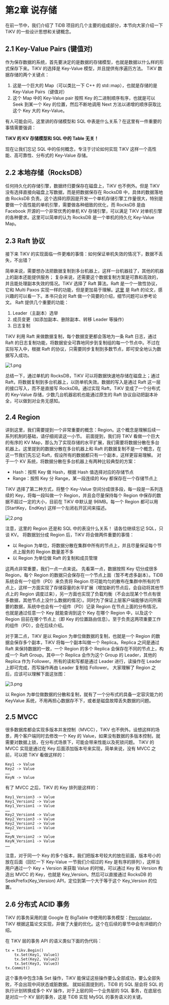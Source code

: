# 第2章 说存储

在前一节中，我们介绍了 TiDB 项目的几个主要的组成部分，本节向大家介绍一下 TiKV 的一些设计思想和关键概念。

## 2.1 Key-Value Pairs (键值对)

作为保存数据的系统，首先要决定的是数据的存储模型，也就是数据以什么样的形式保存下来。TiKV 的选择是 Key-Value 模型，并且提供有序遍历方法。
TiKV 数据存储的两个关键点：

1. 这是一个巨大的 Map（可以类比一下 C++ 的 std::map），也就是存储的是 Key-Value Pairs（键值对）
2. 这个 Map 中的 Key-Value pair 按照 Key 的二进制顺序有序，也就是可以 Seek 到某一个 Key 的位置，然后不断地调用 Next 方法以递增的顺序获取比这个 Key 大的 Key-Value。

有人可能会问，这里讲的存储模型和 SQL 中表是什么关系？在这里有一件重要的事情需要强调：

**TiKV 的 KV 存储模型和 SQL 中的 Table 无关！**

现在让我们忘记 SQL 中的任何概念，专注于讨论如何实现 TiKV 这样一个高性能、高可靠性、分布式的 Key-Value 存储。

## 2.2 本地存储（RocksDB）

任何持久化的存储引擎，数据终归要保存在磁盘上，TiKV 也不例外。但是 TiKV 没有选择直接向磁盘上写数据，而是把数据保存在 RocksDB 中，具体的数据落地由 RocksDB 负责。这个选择的原因是开发一个单机存储引擎工作量很大，特别是要做一个高性能的单机引擎，需要做各种细致的优化，而 RocksDB 是由 Facebook 开源的一个非常优秀的单机 KV 存储引擎，可以满足 TiKV 对单机引擎的各种要求。这里可以简单的认为 RocksDB 是一个单机的持久化 Key-Value Map。

## 2.3 Raft 协议

接下来 TiKV 的实现面临一件更难的事情：如何保证单机失效的情况下，数据不丢失，不出错？

简单来说，需要想办法把数据复制到多台机器上，这样一台机器挂了，其他的机器上的副本还能提供服务；
复杂来说，还需要这个数据复制方案是可靠和高效的，并且能处理副本失效的情况。TiKV 选择了 Raft 算法。Raft 是一个一致性协议，它和 Multi Paxos 实现一样的功能，但是更加易于理解。[这里](https://raft.github.io/raft.pdf) 是 Raft 的论文，感兴趣的可以看一下。本书只会对 Raft 做一个简要的介绍，细节问题可以参考论文。
Raft 提供几个重要的功能：

1. Leader（主副本）选举
2. 成员变更（如添加副本、删除副本、转移 Leader 等操作）
3. 日志复制

TiKV 利用 Raft 来做数据复制，每个数据变更都会落地为一条 Raft 日志，通过 Raft 的日志复制功能，将数据安全可靠地同步到复制组的每一个节点中。不过在实际写入中，根据 Raft 的协议，只需要同步复制到多数节点，即可安全地认为数据写入成功。

![1.png](res/session1/chapter2/tidb-storage/1.png)

总结一下，通过单机的 RocksDB，TiKV 可以将数据快速地存储在磁盘上；通过 Raft，将数据复制到多台机器上，以防单机失效。数据的写入是通过 Raft 这一层的接口写入，而不是直接写 RocksDB。通过实现 Raft，TiKV 变成了一个分布式的 Key-Value 存储，少数几台机器宕机也能通过原生的 Raft 协议自动把副本补全，可以做到对业务无感知。

## 2.4 Region

讲到这里，我们需要提到一个非常重要的概念：Region。这个概念是理解后续一系列机制的基础，请仔细阅读这一小节。
前面提到，我们将 TiKV 看做一个巨大的有序的 KV Map，那么为了实现存储的水平扩展，我们需要将数据分散在多台机器上。这里提到的数据分散在多台机器上和 Raft 的数据复制不是一个概念，在这一节我们先忘记 Raft，假设所有的数据都只有一个副本，这样更容易理解。
对于一个 KV 系统，将数据分散在多台机器上有两种比较典型的方案：

* Hash：按照 Key 做 Hash，根据 Hash 值选择对应的存储节点
* Range：按照 Key 分 Range，某一段连续的 Key 都保存在一个存储节点上

TiKV 选择了第二种方式，将整个 Key-Value 空间分成很多段，每一段是一系列连续的 Key，将每一段叫做一个 Region，并且会尽量保持每个 Region 中保存的数据不超过一定的大小，目前在 TiKV 中默认是 96MB。每一个 Region 都可以用 [StartKey，EndKey) 这样一个左闭右开区间来描述。

![2.png](res/session1/chapter2/tidb-storage/2.png)

注意，这里的 Region 还是和 SQL 中的表没什么关系！ 请各位继续忘记 SQL，只谈 KV。
将数据划分成 Region 后，TiKV 将会做两件重要的事情：

* 以 Region 为单位，将数据分散在集群中所有的节点上，并且尽量保证每个节点上服务的 Region 数量差不多
* 以 Region 为单位做 Raft 的复制和成员管理

这两点非常重要，我们一点一点来说。
先看第一点，数据按照 Key 切分成很多 Region，每个 Region 的数据只会保存在一个节点上面（暂不考虑多副本）。TiDB 系统会有一个组件（PD）来负责将 Region 尽可能均匀的散布在集群中所有的节点上，这样一方面实现了存储容量的水平扩展（增加新的节点后，会自动将其他节点上的 Region 调度过来），另一方面也实现了负载均衡（不会出现某个节点有很多数据，其他节点上没什么数据的情况）。同时为了保证上层客户端能够访问所需要的数据，系统中也会有一个组件（PD）记录 Region 在节点上面的分布情况，也就是通过任意一个 Key 就能查询到这个 Key 在哪个 Region 中，以及这个 Region 目前在哪个节点上（即 Key 的位置路由信息）。至于负责这两项重要工作的组件（PD），会在后续介绍。

对于第二点，TiKV 是以 Region 为单位做数据的复制，也就是一个 Region 的数据会保存多个副本，TiKV 将每一个副本叫做一个 Replica。Replica 之间是通过 Raft 来保持数据的一致，一个 Region 的多个 Replica 会保存在不同的节点上，构成一个 Raft Group。其中一个 Replica 会作为这个 Group 的 Leader，其他的 Replica 作为 Follower。所有的读和写都是通过 Leader 进行，读操作在 Leader 上即可完成，而写操作再由 Leader 复制给 Follower。
大家理解了 Region 之后，应该可以理解下面这张图：

![3.png](res/session1/chapter2/tidb-storage/3.png)

以 Region 为单位做数据的分散和复制，就有了一个分布式的具备一定容灾能力的 KeyValue 系统，不用再担心数据存不下，或者是磁盘故障丢失数据的问题。

## 2.5 MVCC

很多数据库都会实现多版本并发控制（MVCC），TiKV 也不例外。设想这样的场景，两个客户端同时去修改一个 Key 的 Value，如果没有数据的多版本控制，就需要对数据上锁，在分布式场景下，可能会带来性能以及死锁问题。
TiKV 的 MVCC 实现是通过在 Key 后面添加版本号来实现，简单来说，没有 MVCC 之前，可以把 TiKV 看做这样的：

```
Key1 -> Value
Key2 -> Value
……
KeyN -> Value
```

有了 MVCC 之后，TiKV 的 Key 排列是这样的：

```
Key1_Version3 -> Value
Key1_Version2 -> Value
Key1_Version1 -> Value
……
Key2_Version4 -> Value
Key2_Version3 -> Value
Key2_Version2 -> Value
Key2_Version1 -> Value
……
KeyN_Version2 -> Value
KeyN_Version1 -> Value
……
```

注意，对于同一个 Key 的多个版本，我们把版本号较大的放在前面，版本号小的放在后面（回忆一下 Key-Value 一节我们介绍过的 Key 是有序的排列），这样当用户通过一个 Key + Version 来获取 Value 的时候，可以通过 Key 和 Version 构造出 MVCC 的 Key，也就是 Key_Version。然后可以直接通过 RocksDB 的 SeekPrefix(Key_Version) API，定位到第一个大于等于这个 Key_Version 的位置。

## 2.6 分布式 ACID 事务

TiKV 的事务采用的是 Google 在 BigTable 中使用的事务模型：[Percolator](https://research.google.com/pubs/pub36726.html)，TiKV 根据这篇论文实现，并做了大量的优化。这个在后续的章节中会有详细的介绍。

在 TiKV 层的事务 API 的语义类似下面的伪代码：

```
tx = tikv.Begin()
    tx.Set(Key1, Value1)
    tx.Set(Key2, Value2)
    tx.Set(Key3, Value3)
tx.Commit()
```

这个事务中包含3条 Set 操作，TiKV 能保证这些操作要么全部成功，要么全部失败，不会出现中间状态或脏数据。
就如前面提到的，TiDB 的 SQL 层会将 SQL 的执行计划转换成多个 KV 操作，对于上层的同一个业务层的 SQL 事务，在底层也是对应一个 KV 层的事务，这是 TiDB 实现 MySQL 的事务语义的关键。
